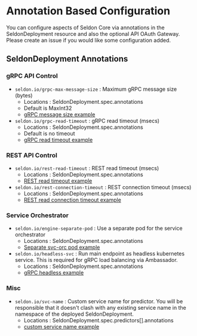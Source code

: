 # Annotation Based Configuration

You can configure aspects of Seldon Core via annotations in the SeldonDeployment resource and also the optional API OAuth Gateway. Please create an issue if you would like some configuration added.

## SeldonDeployment Annotations

### gRPC API Control

 * ```seldon.io/grpc-max-message-size``` : Maximum gRPC message size (bytes)
   * Locations : SeldonDeployment.spec.annotations
   * Default is MaxInt32
   * [gRPC message size example](model_rest_grpc_settings.md)
 * ```seldon.io/grpc-read-timeout``` : gRPC read timeout (msecs)
   * Locations : SeldonDeployment.spec.annotations
   * Default is no timeout
   * [gRPC read timeout example](model_rest_grpc_settings.md)


### REST API Control

 * ```seldon.io/rest-read-timeout``` : REST read timeout (msecs)
   * Locations : SeldonDeployment.spec.annotations
   * [REST read timeout example](model_rest_grpc_settings.md)
 * ```seldon.io/rest-connection-timeout``` : REST connection timeout (msecs)
   * Locations : SeldonDeployment.spec.annotations
   * [REST read connection timeout example](model_rest_grpc_settings.md)

### Service Orchestrator

  * ```seldon.io/engine-separate-pod``` : Use a separate pod for the service orchestrator
    * Locations : SeldonDeployment.spec.annotations
    * [Separate svc-orc pod example](model_svcorch_sep.md)
  * ```seldon.io/headless-svc``` : Run main endpoint as headless kubernetes service. This is required for gRPC load balancing via Ambassador.
    * Locations : SeldonDeployment.spec.annotations
    * [gRPC headless example](grpc_load_balancing_ambassador.md)


### Misc

 * ```seldon.io/svc-name``` : Custom service name for predictor. You will be responsible that it doesn't clash with any existing service name in the namespace of the deployed SeldonDeployment.
   * Locations : SeldonDeployment.spec.predictors[].annotations
   * [custom service name example](custom_svc_name.md)

